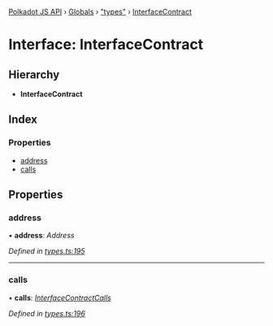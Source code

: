 [Polkadot JS API](../README.md) › [Globals](../globals.md) › ["types"](../modules/_types_.md) › [InterfaceContract](_types_.interfacecontract.md)

# Interface: InterfaceContract

## Hierarchy

* **InterfaceContract**

## Index

### Properties

* [address](_types_.interfacecontract.md#address)
* [calls](_types_.interfacecontract.md#calls)

## Properties

###  address

• **address**: *Address*

*Defined in [types.ts:195](https://github.com/polkadot-js/api/blob/e601ae27a1/packages/api-contract/src/types.ts#L195)*

___

###  calls

• **calls**: *[InterfaceContractCalls](_types_.interfacecontractcalls.md)*

*Defined in [types.ts:196](https://github.com/polkadot-js/api/blob/e601ae27a1/packages/api-contract/src/types.ts#L196)*
